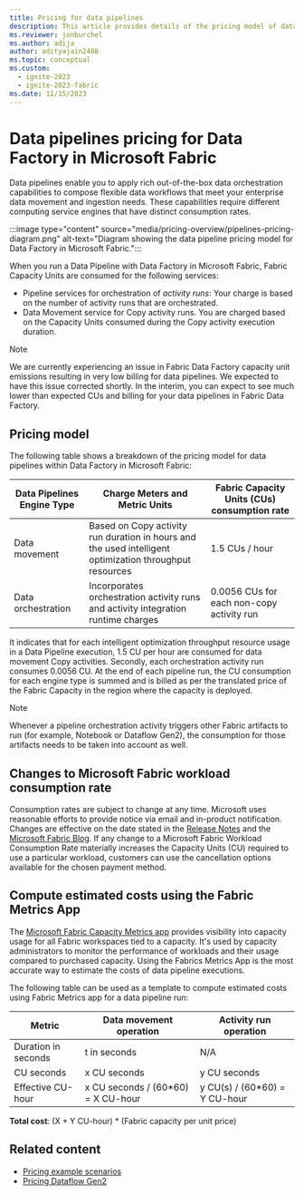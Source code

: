 ```yaml
---
title: Pricing for data pipelines
description: This article provides details of the pricing model of data pipelines for Data Factory in Microsoft Fabric.
ms.reviewer: jonburchel
ms.author: adija
author: adityajain2408
ms.topic: conceptual
ms.custom:
  - ignite-2023
  - ignite-2023-fabric
ms.date: 11/15/2023
---
```


# Data pipelines pricing for Data Factory in Microsoft Fabric

Data pipelines enable you to apply rich out-of-the-box data orchestration capabilities to compose flexible data workflows that meet your enterprise data movement and ingestion needs. These capabilities require different computing service engines that have distinct consumption rates.


:::image type="content" source="media/pricing-overview/pipelines-pricing-diagram.png" alt-text="Diagram showing the data pipeline pricing model for Data Factory in Microsoft Fabric.":::

When you run a Data Pipeline with Data Factory in Microsoft Fabric, Fabric Capacity Units are consumed for the following services:

- Pipeline services for orchestration of _activity runs_: Your charge is based on the number of activity runs that are orchestrated.
- Data Movement service for Copy activity runs. You are charged based on the Capacity Units consumed during the Copy activity execution duration.

> [!NOTE]
> We are currently experiencing an issue in Fabric Data Factory capacity unit emissions resulting in very low billing for data pipelines. We expected to have this issue corrected shortly. In the interim, you can expect to see much lower than expected CUs and billing for your data pipelines in Fabric Data Factory.

## Pricing model

The following table shows a breakdown of the pricing model for data pipelines within Data Factory in Microsoft Fabric:

|Data Pipelines Engine Type  |Charge Meters and Metric Units  |Fabric Capacity Units (CUs) consumption rate  |
|---------|---------|---------|
|Data movement    | Based on Copy activity run duration in hours and the used intelligent optimization throughput resources        | 1.5 CUs / hour   |
|Data orchestration     |  Incorporates orchestration activity runs and activity integration runtime charges       | 0.0056 CUs for each non-copy activity run |

It indicates that for each intelligent optimization throughput resource usage in a Data Pipeline execution, 1.5 CU per hour are consumed for data movement Copy activities. Secondly, each orchestration activity run consumes 0.0056 CU. At the end of each pipeline run, the CU consumption for each engine type is summed and is billed as per the translated price of the Fabric Capacity in the region where the capacity is deployed.  

> [!NOTE]
> Whenever a pipeline orchestration activity triggers other Fabric artifacts to run (for example, Notebook or Dataflow Gen2), the consumption for those artifacts needs to be taken into account as well.

## Changes to Microsoft Fabric workload consumption rate

Consumption rates are subject to change at any time. Microsoft uses reasonable efforts to provide notice via email and in-product notification. Changes are effective on the date stated in the [Release Notes](/fabric/release-plan/data-factory) and the [Microsoft Fabric Blog](https://blog.fabric.microsoft.com/en-US/blog/). If any change to a Microsoft Fabric Workload Consumption Rate materially increases the Capacity Units (CU) required to use a particular workload, customers can use the cancellation options available for the chosen payment method.  

## Compute estimated costs using the Fabric Metrics App

The [Microsoft Fabric Capacity Metrics app](../enterprise/metrics-app.md) provides visibility into capacity usage for all Fabric workspaces tied to a capacity. It's used by capacity administrators to monitor the performance of workloads and their usage compared to purchased capacity. Using the Fabrics Metrics App is the most accurate way to estimate the costs of data pipeline executions.

The following table can be used as a template to compute estimated costs using Fabric Metrics app for a data pipeline run:

|Metric  | Data movement operation  |Activity run operation  |
|---------|---------|---------|
|Duration in seconds     |  t in seconds       | N/A         |
|CU seconds     | x CU seconds    |  y CU seconds       |
|Effective CU-hour     | x CU seconds / (60*60) = X CU-hour    | y CU(s) / (60*60) = Y CU-hour        |

**Total cost**: (X + Y CU-hour) * (Fabric capacity per unit price)

## Related content

- [Pricing example scenarios](pricing-overview.md#pricing-examples)
- [Pricing Dataflow Gen2](pricing-dataflows-gen2.md)
